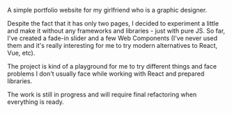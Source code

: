 A simple portfolio website for my girlfriend who is a graphic designer.

Despite the fact that it has only two pages, I decided to experiment a little and make it without any frameworks and libraries - just with pure JS. So far, I've created a fade-in slider and a few Web Components (I've never used them and it's really interesting for me to try modern alternatives to React, Vue, etc).

The project is kind of a playground for me to try different things and face problems I don't usually face while working with React and prepared libraries.

The work is still in progress and will require final refactoring when everything is ready.

